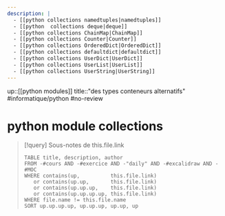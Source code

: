 ```yaml
---
description: |
  - [[python collections namedtuples|namedtuples]]
  - [[python  collections deque|deque]]
  - [[python collections ChainMap|ChainMap]]
  - [[python collections Counter|Counter]]
  - [[python collections OrderedDict|OrderedDict]]
  - [[python collections defaultdict|defaultdict]]
  - [[python collections UserDict|UserDict]]
  - [[python collections UserList|UserList]]
  - [[python collections UserString|UserString]]
---
```

up::[[python modules]]
title::"des types conteneurs alternatifs"
#informatique/python #no-review 
# python module collections

> [!query] Sous-notes de this.file.link
> ```dataview
> TABLE title, description, author
> FROM -#cours AND -#exercice AND -"daily" AND -#excalidraw AND -#MOC
> WHERE contains(up,          this.file.link)
>    or contains(up.up,       this.file.link)
>    or contains(up.up.up,    this.file.link)
>    or contains(up.up.up.up, this.file.link)
> WHERE file.name != this.file.name
> SORT up.up.up.up, up.up.up, up.up, up
> ```